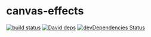 # canvas-effects

[![build status][travis-image]][travis-url]
[![David deps][david-image]][david-url]
[![devDependencies Status][david-dev-image]][david-dev-url]


[travis-image]: https://travis-ci.org/cycdpoCodeLab/cancas-effects.svg?branch=master
[travis-url]: https://travis-ci.org/cycdpoCodeLab/cancas-effects
[david-image]: https://img.shields.io/david/cycdpoCodeLab/cancas-effects.svg?style=flat-square
[david-url]: https://david-dm.org/cycdpoCodeLab/cancas-effects
[david-dev-image]: https://david-dm.org/cycdpoCodeLab/cancas-effects/dev-status.svg?style=flat-square
[david-dev-url]: https://david-dm.org/cycdpoCodeLab/cancas-effects?type=dev

